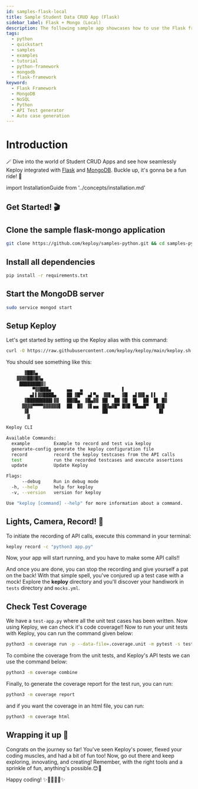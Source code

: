 ```yaml
---
id: samples-flask-local
title: Sample Student Data CRUD App (Flask)
sidebar_label: Flask + Mongo (Local)
description: The following sample app showcases how to use the Flask framework and the Keploy Platform.
tags:
  - python
  - quickstart
  - samples
  - examples
  - tutorial
  - python-framework
  - mongodb
  - flask-framework
keyword:
  - Flask Framework
  - MongoDB
  - NoSQL
  - Python
  - API Test generator
  - Auto case generation
---
```


# Introduction

🪄 Dive into the world of Student CRUD Apps and see how seamlessly Keploy integrated with [Flask](https://flask.palletsprojects.com/en/3.0.x/) and [MongoDB](https://www.mongodb.com/). Buckle up, it's gonna be a fun ride! 🎢

import InstallationGuide from '../concepts/installation.md'

<InstallationGuide/>

## Get Started! 🎬

## Clone the sample flask-mongo application

```bash
git clone https://github.com/keploy/samples-python.git && cd samples-python/flask-mongo-local
```

## Install all dependencies

```bash
pip install -r requirements.txt
```

## Start the MongoDB server

```bash
sudo service mongod start
```

## Setup Keploy

Let's get started by setting up the Keploy alias with this command:

```bash
curl -O https://raw.githubusercontent.com/keploy/keploy/main/keploy.sh && source keploy.sh
```

You should see something like this:

```bash
       ▓██▓▄
    ▓▓▓▓██▓█▓▄
     ████████▓▒
          ▀▓▓███▄      ▄▄   ▄               ▌
         ▄▌▌▓▓████▄    ██ ▓█▀  ▄▌▀▄  ▓▓▌▄   ▓█  ▄▌▓▓▌▄ ▌▌   ▓
       ▓█████████▌▓▓   ██▓█▄  ▓█▄▓▓ ▐█▌  ██ ▓█  █▌  ██  █▌ █▓
      ▓▓▓▓▀▀▀▀▓▓▓▓▓▓▌  ██  █▓  ▓▌▄▄ ▐█▓▄▓█▀ █▓█ ▀█▄▄█▀   █▓█
       ▓▌                           ▐█▌                   █▌
        ▓

Keploy CLI

Available Commands:
  example         Example to record and test via keploy
  generate-config generate the keploy configuration file
  record          record the keploy testcases from the API calls
  test            run the recorded testcases and execute assertions
  update          Update Keploy

Flags:
      --debug     Run in debug mode
  -h, --help      help for keploy
  -v, --version   version for keploy

Use "keploy [command] --help" for more information about a command.
```

## Lights, Camera, Record! 🎥

To initiate the recording of API calls, execute this command in your terminal:

```bash
keploy record -c "python3 app.py"
```

Now, your app will start running, and you have to make some API calls!!

And once you are done, you can stop the recording and give yourself a pat on the back! With that simple spell, you've conjured up a test case with a mock! Explore the **keploy** directory and you'll discover your handiwork in `tests` directory and `mocks.yml`.

## Check Test Coverage

We have a `test-app.py` where all the unit test cases has been written. Now using Keploy, we can check it's code coverage!!
Now to run your unit tests with Keploy, you can run the command given below:

```bash
python3 -m coverage run -p --data-file=.coverage.unit -m pytest -s test_keploy.py test_app.py
```

To combine the coverage from the unit tests, and Keploy's API tests we can use the command below:

```bash
python3 -m coverage combine
```

Finally, to generate the coverage report for the test run, you can run:

```bash
python3 -m coverage report
```

and if you want the coverage in an html file, you can run:

```bash
python3 -m coverage html
```

## Wrapping it up 🎉

Congrats on the journey so far! You've seen Keploy's power, flexed your coding muscles, and had a bit of fun too! Now, go out there and keep exploring, innovating, and creating! Remember, with the right tools and a sprinkle of fun, anything's possible.😊🚀

Happy coding! ✨👩‍💻👨‍💻✨
